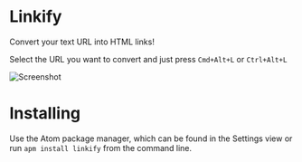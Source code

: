 # Linkify

Convert your text URL into HTML links!


Select the URL you want to convert and just press ```Cmd+Alt+L``` or ```Ctrl+Alt+L```

![Screenshot](http://i.imgur.com/Sb9CNGu.gif)



# Installing

Use the Atom package manager, which can be found in the Settings view or run
```apm install linkify```
from the command line.
